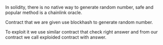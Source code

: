 In solidity, there is no native way to generate random number, safe and popular method is a chainlink oracle.

Contract that we are given use blockhash to generate random number.

To exploit it we use similar contract that check right answer and from our contract we call exploided contract with answer.